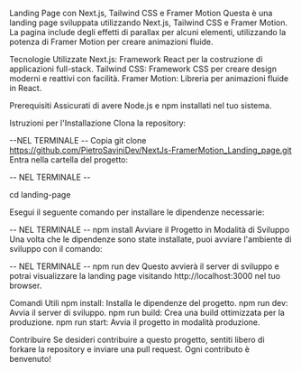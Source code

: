 Landing Page con Next.js, Tailwind CSS e Framer Motion
Questa è una landing page sviluppata utilizzando Next.js, Tailwind CSS e Framer Motion. La pagina include degli effetti di parallax per alcuni elementi, utilizzando la potenza di Framer Motion per creare animazioni fluide.

Tecnologie Utilizzate
Next.js: Framework React per la costruzione di applicazioni full-stack.
Tailwind CSS: Framework CSS per creare design moderni e reattivi con facilità.
Framer Motion: Libreria per animazioni fluide in React.

Prerequisiti
Assicurati di avere Node.js e npm installati nel tuo sistema.

Istruzioni per l'Installazione
Clona la repository:

--NEL TERMINALE --
Copia
git clone https://github.com/PietroSaviniDev/NextJs-FramerMotion_Landing_page.git
Entra nella cartella del progetto:

-- NEL TERMINALE --

cd landing-page

Esegui il seguente comando per installare le dipendenze necessarie:

-- NEL TERMINALE --
npm install
Avviare il Progetto in Modalità di Sviluppo
Una volta che le dipendenze sono state installate, puoi avviare l'ambiente di sviluppo con il comando:

-- NEL TERMINALE --
npm run dev
Questo avvierà il server di sviluppo e potrai visualizzare la landing page visitando http://localhost:3000 nel tuo browser.

Comandi Utili
npm install: Installa le dipendenze del progetto.
npm run dev: Avvia il server di sviluppo.
npm run build: Crea una build ottimizzata per la produzione.
npm run start: Avvia il progetto in modalità produzione.

Contribuire
Se desideri contribuire a questo progetto, sentiti libero di forkare la repository e inviare una pull request. Ogni contributo è benvenuto!
